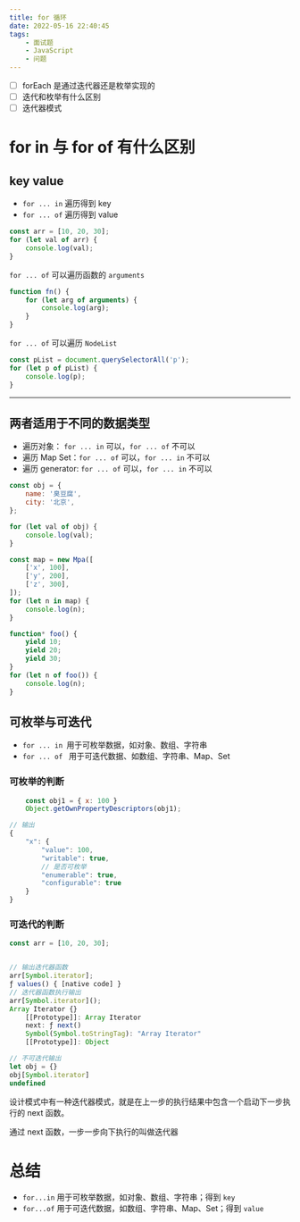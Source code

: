 ```yaml
---
title: for 循环
date: 2022-05-16 22:40:45
tags:
    - 面试题
    - JavaScript
    - 问题
---
```


- [ ] forEach 是通过迭代器还是枚举实现的
- [ ] 迭代和枚举有什么区别
- [ ] 迭代器模式

<!-- more -->

# for in 与 for of 有什么区别

## key value

-   `for ... in` 遍历得到 key
-   `for ... of` 遍历得到 value

```javascript
const arr = [10, 20, 30];
for (let val of arr) {
    console.log(val);
}
```

`for ... of` 可以遍历函数的 `arguments`

```javascript
function fn() {
    for (let arg of arguments) {
        console.log(arg);
    }
}
```

`for ... of` 可以遍历 `NodeList`

```javascript
const pList = document.querySelectorAll('p');
for (let p of pList) {
    console.log(p);
}
```

---

## 两者适用于不同的数据类型

-   遍历对象： `for ... in` 可以，`for ... of` 不可以
-   遍历 Map Set：`for ... of` 可以，`for ... in` 不可以
-   遍历 generator: `for ... of` 可以，`for ... in` 不可以

```javascript
const obj = {
    name: '臭豆腐',
    city: '北京',
};

for (let val of obj) {
    console.log(val);
}
```

```javascript
const map = new Mpa([
    ['x', 100],
    ['y', 200],
    ['z', 300],
]);
for (let n in map) {
    console.log(n);
}
```

```javascript
function* foo() {
    yield 10;
    yield 20;
    yield 30;
}
for (let n of foo()) {
    console.log(n);
}
```

## 可枚举与可迭代

-   `for ... in `用于可枚举数据，如对象、数组、字符串
-   `for ... of ` 用于可迭代数据、如数组、字符串、Map、Set

### 可枚举的判断

```javascript
    const obj1 = { x: 100 }
    Object.getOwnPropertyDescriptors(obj1);

// 输出
{
    "x": {
        "value": 100,
        "writable": true,
        // 是否可枚举
        "enumerable": true,
        "configurable": true
    }
}
```

### 可迭代的判断

```javascript
const arr = [10, 20, 30];


// 输出迭代器函数
arr[Symbol.iterator];
ƒ values() { [native code] }
// 迭代器函数执行输出
arr[Symbol.iterator]();
Array Iterator {}
    [[Prototype]]: Array Iterator
    next: ƒ next()
    Symbol(Symbol.toStringTag): "Array Iterator"
    [[Prototype]]: Object

// 不可迭代输出
let obj = {}
obj[Symbol.iterator]
undefined
```

设计模式中有一种迭代器模式，就是在上一步的执行结果中包含一个启动下一步执行的 next 函数。

通过 next 函数，一步一步向下执行的叫做迭代器

# 总结

- `for...in` 用于可枚举数据，如对象、数组、字符串；得到 `key`
- `for...of` 用于可迭代数据，如数组、字符串、Map、Set；得到 `value`


